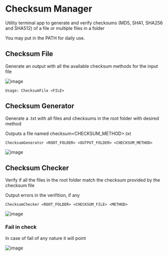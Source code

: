 # Checksum Manager

Utility terminal app to generate and verify checksums (MD5, SHA1, SHA256 and SHA512) of a file or multiple files in a folder

You may put in the PATH for daily use.

## Checksum File

Generate an output with all the available checksum methods for the input file

![image](https://github.com/user-attachments/assets/5c2c8392-63be-45d8-914d-2bd46f1c99c6)

```
Usage: ChecksumFile <FILE>
```

## Checksum Generator

Generate a .txt with all files and checksums in the root folder with desired method

Outputs a file named checksum<CHECKSUM_METHOD>.txt

```
ChecksumGenerator <ROOT_FOLDER> <OUTPUT_FOLDER> <CHECKSUM_METHOD>
```
![image](https://github.com/user-attachments/assets/9daed7ba-9a23-4f2f-938a-bfca6e513e01)

## Checksum Checker

Verify if all the files in the root folder match the checksum provided by the checksum file

Output errors in the verifition, if any

```
ChecksumChecker <ROOT_FOLDER> <CHECKSUM_FILE> <METHOD>
```

![image](https://github.com/user-attachments/assets/f642e404-31d7-40d7-963c-c9a9c5d6a63d)

### Fail in check

In case of fail of any nature it will point

![image](https://github.com/user-attachments/assets/ff04207b-9442-4fb5-b7d0-245a06f0046e)
